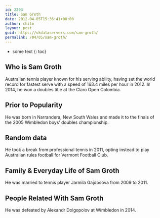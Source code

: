 ```yaml
---
id: 2293
title: Sam Groth
date: 2012-04-05T15:36:41+00:00
author: chito
layout: post
guid: https://ukdataservers.com/sam-groth/
permalink: /04/05/sam-groth/
---
```


* some text
{: toc}
          
          
## Who is  Sam Groth
                  
                  
                  
Australian tennis player known for his serving ability, having set the world record for fastest serve with a speed of 163.4 miles per hour in 2012. In 2014, he won a doubles title at the Claro Open Colombia.
                  
                
                
                
## Prior to Popularity 
                  
                  
                  
He was born in Narrandera, New South Wales and made it to the finals of the 2005 Wimbledon boys&#8217; doubles championship.
                  
                
                
                
## Random data 
                  
                  
                  
He took a break from professional tennis in 2011, opting instead to play Australian rules football for Vermont Football Club.
                  
                
                
                
## Family & Everyday Life of Sam Groth
                  
                  
                  
He was married to tennis player Jarmila Gajdosova from 2009 to 2011.
                  
                
                
                
## People Related With  Sam Groth
                  
                  
                  
He was defeated by Alexandr Dolgopolov at Wimbledon in 2014.
                  
                
              
            
          
          
          
    
    
  

